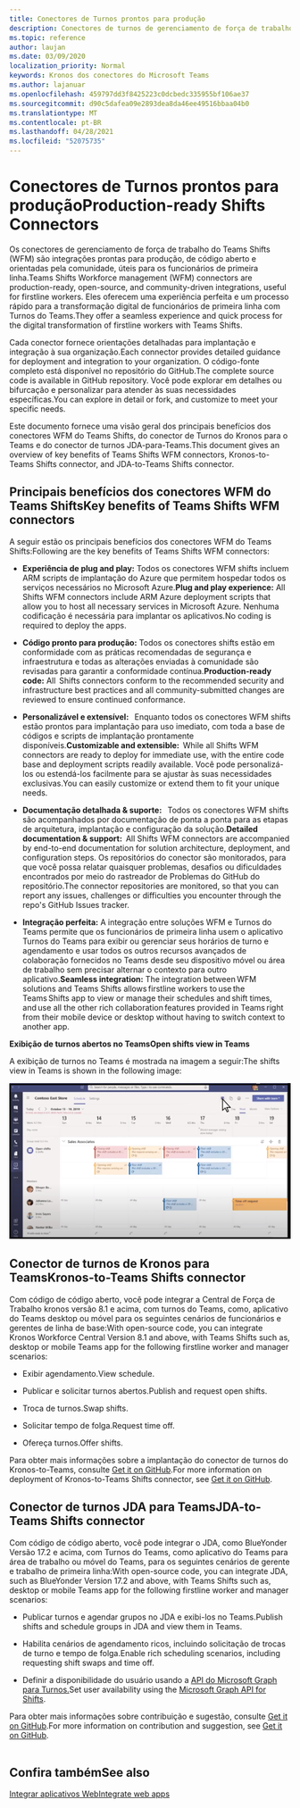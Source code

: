 ```yaml
---
title: Conectores de Turnos prontos para produção
description: Conectores de turnos de gerenciamento de força de trabalho para o Teams
ms.topic: reference
author: laujan
ms.date: 03/09/2020
localization_priority: Normal
keywords: Kronos dos conectores do Microsoft Teams
ms.author: lajanuar
ms.openlocfilehash: 459797dd3f8425223c0dcbedc335955bf106ae37
ms.sourcegitcommit: d90c5dafea09e2893dea8da46ee49516bbaa04b0
ms.translationtype: MT
ms.contentlocale: pt-BR
ms.lasthandoff: 04/28/2021
ms.locfileid: "52075735"
---
```

# <a name="production-ready-shifts-connectors"></a><span data-ttu-id="b221f-104">Conectores de Turnos prontos para produção</span><span class="sxs-lookup"><span data-stu-id="b221f-104">Production-ready Shifts Connectors</span></span>  

<span data-ttu-id="b221f-105">Os conectores de gerenciamento de força de trabalho do Teams Shifts (WFM) são integrações prontas para produção, de código aberto e orientadas pela comunidade, úteis para os funcionários de primeira linha.</span><span class="sxs-lookup"><span data-stu-id="b221f-105">Teams Shifts Workforce management (WFM) connectors are production-ready, open-source, and community-driven integrations, useful for firstline workers.</span></span> <span data-ttu-id="b221f-106">Eles oferecem uma experiência perfeita e um processo rápido para a transformação digital de funcionários de primeira linha com Turnos do Teams.</span><span class="sxs-lookup"><span data-stu-id="b221f-106">They offer a seamless experience and quick process for the digital transformation of firstline workers with Teams Shifts.</span></span> 

<span data-ttu-id="b221f-107">Cada conector fornece orientações detalhadas para implantação e integração à sua organização.</span><span class="sxs-lookup"><span data-stu-id="b221f-107">Each connector provides detailed guidance for deployment and integration to your organization.</span></span> <span data-ttu-id="b221f-108">O código-fonte completo está disponível no repositório do GitHub.</span><span class="sxs-lookup"><span data-stu-id="b221f-108">The complete source code is available in GitHub repository.</span></span> <span data-ttu-id="b221f-109">Você pode explorar em detalhes ou bifurcação e personalizar para atender às suas necessidades específicas.</span><span class="sxs-lookup"><span data-stu-id="b221f-109">You can explore in detail or fork, and customize to meet your specific needs.</span></span>   

<span data-ttu-id="b221f-110">Este documento fornece uma visão geral dos principais benefícios dos conectores WFM do Teams Shifts, do conector de Turnos do Kronos para o Teams e do conector de turnos JDA-para-Teams.</span><span class="sxs-lookup"><span data-stu-id="b221f-110">This document gives an overview of key benefits of Teams Shifts WFM connectors, Kronos-to-Teams Shifts connector, and JDA-to-Teams Shifts connector.</span></span>

## <a name="key-benefits-of-teams-shifts-wfm-connectors"></a><span data-ttu-id="b221f-111">Principais benefícios dos conectores WFM do Teams Shifts</span><span class="sxs-lookup"><span data-stu-id="b221f-111">Key benefits of Teams Shifts WFM connectors</span></span>

<span data-ttu-id="b221f-112">A seguir estão os principais benefícios dos conectores WFM do Teams Shifts:</span><span class="sxs-lookup"><span data-stu-id="b221f-112">Following are the key benefits of Teams Shifts WFM connectors:</span></span>

* <span data-ttu-id="b221f-113">**Experiência de plug and play:** Todos os conectores WFM shifts incluem ARM scripts de implantação do Azure que permitem hospedar todos os serviços necessários no Microsoft Azure.</span><span class="sxs-lookup"><span data-stu-id="b221f-113">**Plug and play experience:** All Shifts WFM connectors include ARM Azure deployment scripts that allow you to host all necessary services in Microsoft Azure.</span></span> <span data-ttu-id="b221f-114">Nenhuma codificação é necessária para implantar os aplicativos.</span><span class="sxs-lookup"><span data-stu-id="b221f-114">No coding is required to deploy the apps.</span></span>

* <span data-ttu-id="b221f-115">**Código pronto para produção:** Todos os conectores shifts estão em conformidade com as práticas recomendadas de segurança e infraestrutura e todas as alterações enviadas à comunidade são revisadas para garantir a conformidade contínua.</span><span class="sxs-lookup"><span data-stu-id="b221f-115">**Production-ready code:** All  Shifts connectors conform to the recommended security and infrastructure best practices and all community-submitted changes are reviewed to ensure continued conformance.</span></span>

* <span data-ttu-id="b221f-116">**Personalizável e extensível:**   Enquanto todos os conectores WFM shifts estão prontos para implantação para uso imediato, com toda a base de códigos e scripts de implantação prontamente disponíveis.</span><span class="sxs-lookup"><span data-stu-id="b221f-116">**Customizable and extensible:**  While all Shifts WFM connectors are ready to deploy for immediate use, with the entire code base and deployment scripts readily available.</span></span> <span data-ttu-id="b221f-117">Você pode personalizá-los ou estendá-los facilmente para se ajustar às suas necessidades exclusivas.</span><span class="sxs-lookup"><span data-stu-id="b221f-117">You can easily customize or extend them to fit your unique needs.</span></span>

* <span data-ttu-id="b221f-118">**Documentação detalhada & suporte:**   Todos os conectores WFM shifts são acompanhados por documentação de ponta a ponta para as etapas de arquitetura, implantação e configuração da solução.</span><span class="sxs-lookup"><span data-stu-id="b221f-118">**Detailed documentation & support:**  All Shifts WFM connectors are accompanied by end-to-end documentation for solution architecture, deployment, and configuration steps.</span></span> <span data-ttu-id="b221f-119">Os repositórios do conector são monitorados, para que você possa relatar quaisquer problemas, desafios ou dificuldades encontrados por meio do rastreador de Problemas do GitHub do repositório.</span><span class="sxs-lookup"><span data-stu-id="b221f-119">The connector repositories are monitored, so that you can report any issues, challenges or difficulties you encounter through the repo's GitHub Issues tracker.</span></span>

* <span data-ttu-id="b221f-120">**Integração perfeita:** A integração entre soluções WFM e Turnos do Teams permite que os funcionários de primeira linha usem o aplicativo Turnos do Teams para exibir ou gerenciar seus horários de turno e agendamento e usar todos os outros recursos avançados de colaboração fornecidos no Teams desde seu dispositivo móvel ou área de trabalho sem precisar alternar o contexto para outro aplicativo.</span><span class="sxs-lookup"><span data-stu-id="b221f-120">**Seamless integration:** The integration between WFM solutions and Teams Shifts allows firstline workers to use the Teams Shifts app to view or manage their schedules and shift times, and use all the other rich collaboration features provided in Teams right from their mobile device or desktop without having to switch context to another app.</span></span>  

<span data-ttu-id="b221f-121">**Exibição de turnos abertos no Teams**</span><span class="sxs-lookup"><span data-stu-id="b221f-121">**Open shifts view in Teams**</span></span> 

<span data-ttu-id="b221f-122">A exibição de turnos no Teams é mostrada na imagem a seguir:</span><span class="sxs-lookup"><span data-stu-id="b221f-122">The shifts view in Teams is shown in the following image:</span></span> 

![Abrir turnos no Teams](../assets/images/teams-open-shifts-view.png)

## <a name="kronos-to-teams-shifts-connector"></a><span data-ttu-id="b221f-124">Conector de turnos de Kronos para Teams</span><span class="sxs-lookup"><span data-stu-id="b221f-124">Kronos-to-Teams Shifts connector</span></span>

<span data-ttu-id="b221f-125">Com código de código aberto, você pode integrar a Central de Força de Trabalho kronos versão 8.1 e acima, com turnos do Teams, como, aplicativo do Teams desktop ou móvel para os seguintes cenários de funcionários e gerentes de linha de base:</span><span class="sxs-lookup"><span data-stu-id="b221f-125">With open-source code, you can integrate Kronos Workforce Central Version 8.1 and above, with Teams Shifts such as, desktop or mobile Teams app for the following firstline worker and manager scenarios:</span></span>

* <span data-ttu-id="b221f-126">Exibir agendamento.</span><span class="sxs-lookup"><span data-stu-id="b221f-126">View schedule.</span></span>

* <span data-ttu-id="b221f-127">Publicar e solicitar turnos abertos.</span><span class="sxs-lookup"><span data-stu-id="b221f-127">Publish and request open shifts.</span></span>

* <span data-ttu-id="b221f-128">Troca de turnos.</span><span class="sxs-lookup"><span data-stu-id="b221f-128">Swap shifts.</span></span>

* <span data-ttu-id="b221f-129">Solicitar tempo de folga.</span><span class="sxs-lookup"><span data-stu-id="b221f-129">Request time off.</span></span>

* <span data-ttu-id="b221f-130">Ofereça turnos.</span><span class="sxs-lookup"><span data-stu-id="b221f-130">Offer shifts.</span></span>

<span data-ttu-id="b221f-131">Para obter mais informações sobre a implantação do conector de turnos do Kronos-to-Teams, consulte [Get it on GitHub](https://aka.ms/KronosShiftsConnector).</span><span class="sxs-lookup"><span data-stu-id="b221f-131">For more information on deployment of Kronos-to-Teams Shifts connector, see [Get it on GitHub](https://aka.ms/KronosShiftsConnector).</span></span>

## <a name="jda-to-teams-shifts-connector"></a><span data-ttu-id="b221f-132">Conector de turnos JDA para Teams</span><span class="sxs-lookup"><span data-stu-id="b221f-132">JDA-to-Teams Shifts connector</span></span>

<span data-ttu-id="b221f-133">Com código de código aberto, você pode integrar o JDA, como BlueYonder Versão 17.2 e acima, com Turnos do Teams, como aplicativo do Teams para área de trabalho ou móvel do Teams, para os seguintes cenários de gerente e trabalho de primeira linha:</span><span class="sxs-lookup"><span data-stu-id="b221f-133">With open-source code, you can integrate JDA, such as BlueYonder Version 17.2 and above, with Teams Shifts  such as, desktop or mobile Teams app for the following firstline worker and manager scenarios:</span></span>

* <span data-ttu-id="b221f-134">Publicar turnos e agendar grupos no JDA e exibi-los no Teams.</span><span class="sxs-lookup"><span data-stu-id="b221f-134">Publish shifts and schedule groups in JDA and view them in Teams.</span></span>

* <span data-ttu-id="b221f-135">Habilita cenários de agendamento ricos, incluindo solicitação de trocas de turno e tempo de folga.</span><span class="sxs-lookup"><span data-stu-id="b221f-135">Enable rich scheduling scenarios, including requesting shift swaps and time off.</span></span>

* <span data-ttu-id="b221f-136">Definir a disponibilidade do usuário usando a [API do Microsoft Graph para Turnos.](/graph/api/resources/shift?view=graph-rest-beta&preserve-view=true)</span><span class="sxs-lookup"><span data-stu-id="b221f-136">Set user availability using the [Microsoft Graph API for Shifts](/graph/api/resources/shift?view=graph-rest-beta&preserve-view=true).</span></span>

<span data-ttu-id="b221f-137">Para obter mais informações sobre contribuição e sugestão, consulte [Get it on GitHub](https://aka.ms/JDAShiftsConnector).</span><span class="sxs-lookup"><span data-stu-id="b221f-137">For more information on contribution and suggestion, see [Get it on GitHub](https://aka.ms/JDAShiftsConnector).</span></span></br></br>

## <a name="see-also"></a><span data-ttu-id="b221f-138">Confira também</span><span class="sxs-lookup"><span data-stu-id="b221f-138">See also</span></span>

[<span data-ttu-id="b221f-139">Integrar aplicativos Web</span><span class="sxs-lookup"><span data-stu-id="b221f-139">Integrate web apps</span></span>](~/samples/integrate-web-apps-overview.md)
